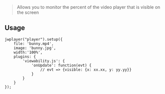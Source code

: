 > Allows you to monitor the percent of the video player that is visible on the screen

## Usage
```
jwplayer("player").setup({
    file: 'bunny.mp4',
    image: 'bunny.jpg',
    width:'100%',
    plugins: {
        'viewability.js': {
            'onUpdate': function(evt) {
                // evt => {visible: {x: xx.xx, y: yy.yy}}
            }
        }
    }
});
```
